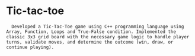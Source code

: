 # Tic-tac-toe
      Developed a Tic-Tac-Toe game using C++ programming language using Array, Function, Loops and True-False condition. Implemented the classic 3x3 grid board with the necessary game logic to handle player turns, validate moves, and determine the outcome (win, draw, or continue playing). 
